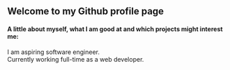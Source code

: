 <h2> Welcome to my Github profile page </h2>

<p>
  <h4>A little about myself, what I am good at and which projects might interest me:</h4>
  I am aspiring software engineer. <br>
  Currently working full-time as a web developer.
</p>

<!--
**usbaitass/usbaitass** is a ✨ _special_ ✨ repository because its `README.md` (this file) appears on your GitHub profile.

Here are some ideas to get you started:

- 🔭 I’m currently working on ...
- 🌱 I’m currently learning ...
- 👯 I’m looking to collaborate on ...
- 🤔 I’m looking for help with ...
- 💬 Ask me about ...
- 📫 How to reach me: ...
- 😄 Pronouns: ...
- ⚡ Fun fact: ...
-->
